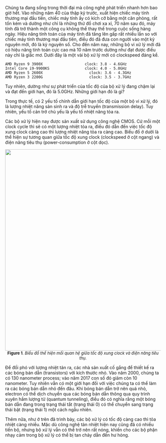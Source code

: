 Chúng ta đang sống trong thời đại mà công nghệ phát triển nhanh hơn bao giờ hết. Vào những năm 40 của thập kỷ trước, xuất hiện chiếc máy tính thương mại đầu tiên, chiếc máy tính ấy có kích cỡ bằng một căn phòng, rất tốn kém và dường như chỉ là những thứ đồ chơi xa xỉ, 70 năm sau đó, máy tính đã trở thành một công cụ không thể thay thế trong cuộc sống hàng ngày. Hiệu năng tính toán của máy tính đã tăng lên gấp rất nhiều lần so với chiếc máy tính thương mại đầu tiên, điều đó đã đưa con người vào một kỷ nguyên mới, đó là kỷ nguyên số. Cho đến năm nay, những bộ vi xử lý mới đã có hiệu năng tính toán cực cao mà 10 năm trước dường như đạt được điều này chỉ là giấc mơ. Dưới đây là một vài bộ xử lý mới có clockspeed đáng kể.
```
AMD Ryzen 9 3900X  				    clock: 3.8 - 4.6GHz
Intel Core i9-9900KS			    clock: 4.0 - 5.0GHz
AMD Ryzen 5 2600X				      clock: 3.6 - 4.3GHz
AMD Ryzen 3 2200G				      clock: 3.5 - 3.7GHz
```

Tuy nhiên, dường như sự phát triển của tốc độ của bộ xử lý đang chậm lại và đạt đến giới hạn, đó là 5.0GHz. Những giới hạn đó là gì?
  

Trong thực tế, có 2 yếu tố chính dẫn giới hạn tốc độ của một bộ vi xử lý, đó là lượng nhiệt năng sản sinh ra và độ trễ truyền (transmission delay). Tuy nhiên, yếu tố cản trở chủ yếu là yếu tố nhiệt năng tỏa ra.

  

Các bộ xử lý hiện nay được sản xuất sử dụng công nghệ CMOS. Cứ mỗi một clock cycle thì sẽ có một lượng nhiệt tỏa ra, điều đó dẫn đến việc tốc độ xung clock càng cao thì lượng nhiệt năng tỏa ra càng cao. Biểu đồ ở dưới là thể hiện sự tương quan giữa tốc độ xung clock (clockspeed ở cột ngang) và điện năng tiêu thụ (power-consumption ở cột dọc).

<center><img src="https://i.stack.imgur.com/daciI.png" width="650"></center>
<div style="font-size: 13px;"><center><b>Figure 1</b>. <i>Biểu đồ thể hiện mối quan hệ giữa tốc độ xung clock và điện năng tiêu thụ.</i></center></div>

Để đối phó với lượng nhiệt tản ra, các nhà sản xuất cố gắng để thiết kế ra các bóng bán dẫn (transistors) với kích thước nhỏ. Vào năm 2000, chúng ta có 130 nanometer process; vào năm 2017 con số đó giảm còn 10 nanometer.  Tuy nhiên vẫn có một giới hạn đối với việc chúng ta có thể làm ra các bóng bán dẫn nhỏ đến đâu. Khi bóng bán dẫn trở nên quá nhỏ, electron có thể dịch chuyển qua các bóng bán dẫn thông qua quy trình xuyên hầm lượng tử (quantum tunneling), điều đó có nghĩa rằng một bóng bán dẫn đang trong trạng thái tắt (trạng thái 0) có thể chuyển sang trạng thái bật (trạng thái 1) một cách ngẫu nhiên.

  

Thêm nữa, như ở trên đã trình bày, các bộ xử lý có tốc độ càng cao thì tỏa nhiệt càng nhiều. Mặc dù công nghệ tản nhiệt hiện nay cũng đã có nhiều tiến bộ, nhưng bộ xử lý vẫn có thể trở nên rất nóng, khiến cho các bộ phận nhạy cảm trong bộ xử lý có thể bị tan chảy dẫn đến hư hỏng.

